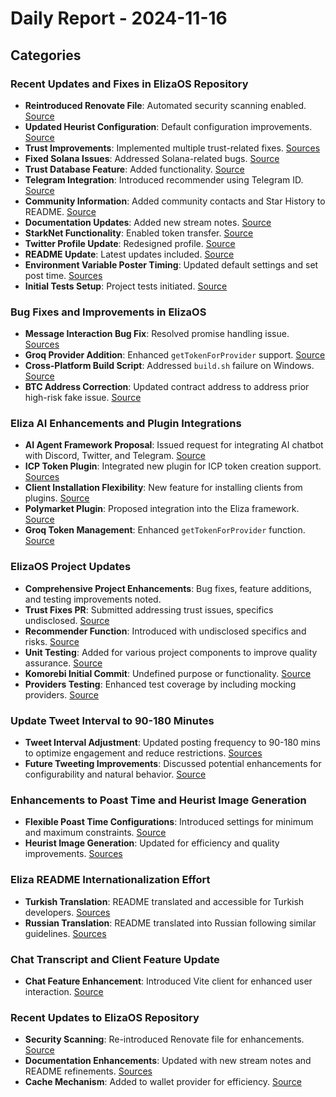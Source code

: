 # Daily Report - 2024-11-16

## Categories

### Recent Updates and Fixes in ElizaOS Repository
- **Reintroduced Renovate File**: Automated security scanning enabled. [Source](https://github.com/elizaOS/eliza/commit/b5d6f591cd353988531e44f210e489b294fb4a92)
- **Updated Heurist Configuration**: Default configuration improvements. [Source](https://github.com/elizaOS/eliza/commit/4f4316e7ce3dbfc657c152fd8055c8a7b9e547b8)
- **Trust Improvements**: Implemented multiple trust-related fixes. [Sources](https://github.com/elizaOS/eliza/commit/0ddcd2f312d92a359fca4af3093a200562c96064)
- **Fixed Solana Issues**: Addressed Solana-related bugs. [Source](https://github.com/elizaOS/eliza/commit/c5a4f6ae8d9f79d6020710de2317220c27ce5930)
- **Trust Database Feature**: Added functionality. [Source](https://github.com/elizaOS/eliza/commit/a62d31246806030926604b1bfa42bd38b3230676)
- **Telegram Integration**: Introduced recommender using Telegram ID. [Source](https://github.com/elizaOS/eliza/commit/9511d21f7c4c4c6a36cdea1d3b6e03f0e5e127c7)
- **Community Information**: Added community contacts and Star History to README. [Source](https://github.com/elizaOS/eliza/commit/c03e09acc3837a00871cd5d2ce6be6640879796e)
- **Documentation Updates**: Added new stream notes. [Source](https://github.com/elizaOS/eliza/commit/4b1caa00b77b5eb23e15d3adc3774fd4d6062fe2)
- **StarkNet Functionality**: Enabled token transfer. [Source](https://github.com/elizaOS/eliza/commit/648800dd1c84600db723da88387622a97783882f)
- **Twitter Profile Update**: Redesigned profile. [Source](https://github.com/elizaOS/eliza/commit/c5992d3502de07b717a0b8852a7b67314d40b077)
- **README Update**: Latest updates included. [Source](https://github.com/elizaOS/eliza/commit/30587cdb6e95cf6f872e21e93151b8b994050585)
- **Environment Variable Poster Timing**: Updated default settings and set post time. [Sources](https://github.com/elizaOS/eliza/commit/7bc8edcddb989aeac34a03eb8f3d80790dd54304)
- **Initial Tests Setup**: Project tests initiated. [Source](https://github.com/elizaOS/eliza/commit/f0a32767a935ef2c435747d0daa188b9da24f946)

### Bug Fixes and Improvements in ElizaOS
- **Message Interaction Bug Fix**: Resolved promise handling issue. [Sources](https://github.com/elizaOS/eliza/commit/30a6ba512c0a92bf9bad1e34fd8538a98cbe856f)
- **Groq Provider Addition**: Enhanced `getTokenForProvider` support. [Source](https://github.com/elizaOS/eliza/pull/381)
- **Cross-Platform Build Script**: Addressed `build.sh` failure on Windows. [Source](https://github.com/elizaOS/eliza/issues/379)
- **BTC Address Correction**: Updated contract address to address prior high-risk fake issue. [Source](https://github.com/elizaOS/eliza/pull/374)

### Eliza AI Enhancements and Plugin Integrations
- **AI Agent Framework Proposal**: Issued request for integrating AI chatbot with Discord, Twitter, and Telegram. [Source](https://github.com/elizaOS/eliza/issues/352)
- **ICP Token Plugin**: Integrated new plugin for ICP token creation support. [Sources](https://github.com/elizaOS/eliza/commit/53775cb93154ed806bea2870b3e1323619ae3ba9)
- **Client Installation Flexibility**: New feature for installing clients from plugins. [Source](https://github.com/elizaOS/eliza/pull/371)
- **Polymarket Plugin**: Proposed integration into the Eliza framework. [Source](https://github.com/elizaOS/eliza/issues/372)
- **Groq Token Management**: Enhanced `getTokenForProvider` function. [Source](https://github.com/elizaOS/eliza/commit/1c2c31572303f226cb2337a9b8f277b8165be33a)

### ElizaOS Project Updates
- **Comprehensive Project Enhancements**: Bug fixes, feature additions, and testing improvements noted.
- **Trust Fixes PR**: Submitted addressing trust issues, specifics undisclosed. [Source](https://github.com/elizaOS/eliza/pull/347)
- **Recommender Function**: Introduced with undisclosed specifics and risks. [Source](https://github.com/elizaOS/eliza/pull/345)
- **Unit Testing**: Added for various project components to improve quality assurance. [Source](https://github.com/elizaOS/eliza/pull/367)
- **Komorebi Initial Commit**: Undefined purpose or functionality. [Source](https://github.com/elizaOS/eliza/pull/361)
- **Providers Testing**: Enhanced test coverage by including mocking providers. [Source](https://github.com/elizaOS/eliza/commit/dd15e20a46f796ce018c696ccf794e7a2c99042f)

### Update Tweet Interval to 90-180 Minutes
- **Tweet Interval Adjustment**: Updated posting frequency to 90-180 mins to optimize engagement and reduce restrictions. [Sources](https://github.com/elizaOS/eliza/commit/ccdf3db6798f071a4f3ee3afab9f0ae708ce10be)
- **Future Tweeting Improvements**: Discussed potential enhancements for configurability and natural behavior. [Source](https://github.com/elizaOS/eliza/pull/360)

### Enhancements to Poast Time and Heurist Image Generation
- **Flexible Poast Time Configurations**: Introduced settings for minimum and maximum constraints. [Source](https://github.com/elizaOS/eliza/pull/350)
- **Heurist Image Generation**: Updated for efficiency and quality improvements. [Sources](https://github.com/elizaOS/eliza/commit/e28c98b7ab0d5279ee18710332bda2d501aba5ef)

### Eliza README Internationalization Effort
- **Turkish Translation**: README translated and accessible for Turkish developers. [Sources](https://github.com/elizaOS/eliza/commit/8b1015c3b27883b7e37e83ab2e4893f8bf3bfdd6)
- **Russian Translation**: README translated into Russian following similar guidelines. [Sources](https://github.com/elizaOS/eliza/commit/5a464b1237cc53acc57b196105f402501da54df6)

### Chat Transcript and Client Feature Update
- **Chat Feature Enhancement**: Introduced Vite client for enhanced user interaction. [Source](https://github.com/elizaOS/eliza/pull/382)

### Recent Updates to ElizaOS Repository
- **Security Scanning**: Re-introduced Renovate file for enhancements. [Source](https://github.com/elizaOS/eliza/pull/358)
- **Documentation Enhancements**: Updated with new stream notes and README refinements. [Sources](https://github.com/elizaOS/eliza/pull/364)
- **Cache Mechanism**: Added to wallet provider for efficiency. [Source](https://github.com/elizaOS/eliza/commit/56e4589771aeb24d56ba840b705a2f5c7c79fdfd)

